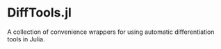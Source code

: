 # DiffTools.jl
A collection of convenience wrappers for using automatic differentiation tools in Julia.
